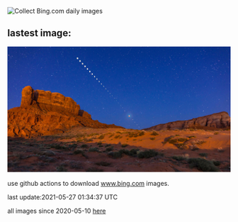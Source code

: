 ![Collect Bing.com daily images](https://github.com/counter2015/bing-daily-images/workflows/Collect%20Bing.com%20daily%20images/badge.svg)
## lastest image:
![](images/TearDropEclipse.jpg)

use github actions to download www.bing.com images.

last update:2021-05-27 01:34:37 UTC

all images since 2020-05-10 [here](https://github.com/counter2015/bing-daily-images/tree/master/images) 
